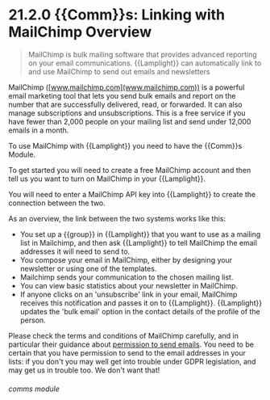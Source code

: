 # 21.2.0 {{Comm}}s: Linking with MailChimp Overview

> MailChimp is bulk mailing software that provides advanced reporting on your email communications. {{Lamplight}} can automatically link to and use MailChimp to send out emails and newsletters

MailChimp ([www.mailchimp.com](www.mailchimp.com)) is a powerful email marketing tool that lets you send bulk emails and report on the number that are successfully delivered, read, or forwarded. It can also manage subscriptions and unsubscriptions. This is a free service if you have fewer than 2,000 people on your mailing list and send under 12,000 emails in a month. 

To use MailChimp with {{Lamplight}} you need to have the {{Comm}}s Module.

To get started you will need to create a free MailChimp account and then tell us you want to turn on MailChimp in your {{Lamplight}}.

You will need to enter a MailChimp API key into {{Lamplight}} to create the connection between the two.

As an overview, the link between the two systems works like this:

  - You set up a {{group}} in {{Lamplight}} that you want to use as a mailing list in Mailchimp, and then ask {{Lamplight}} to tell MailChimp the email addresses it will need to send to.
  - You compose your email in MailChimp, either by designing your newsletter or using one of the templates.
  - Mailchimp sends your communication to the chosen mailing list.
  - You can view basic statistics about your newsletter in MailChimp.
  - If anyone clicks on an 'unsubscribe' link in your email, MailChimp receives this notification and passes it on to {{Lamplight}}. {{Lamplight}} updates the 'bulk email' option in the contact details of the profile of the person.

Please check the terms and conditions of MailChimp carefully, and in particular their guidance about [permission to send emails](http://mailchimp.com/legal/terms/). You need to be certain that you have permission to send to the email addresses in your lists: if you don't you may well get into trouble under GDPR legislation, and may get us in trouble too. We don't want that! 


###### comms module

